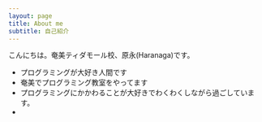 ```yaml
---
layout: page
title: About me
subtitle: 自己紹介
---
```


こんにちは。奄美ティダモール校、原永(Haranaga)です。

- プログラミングが大好き人間です
- 奄美でプログラミング教室をやってます
- プログラミングにかかわることが大好きでわくわくしながら過ごしています。
- 
